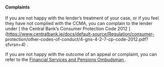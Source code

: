 ####  Complaints

If you are not happy with the lender’s treatment of your case, or if you feel
they have not complied with the CCMA, you can complain to the lender under [
the Central Bank’s Consumer Protection Code 2012
](https://www.centralbank.ie/docs/default-source/Regulation/consumer-
protection/other-codes-of-conduct/4-gns-4-2-7-cp-code-2012.pdf?sfvrsn=4) .

If you are not happy with the outcome of an appeal or complaint, you can refer
to the [ Financial Services and Pensions Ombudsman ](https://www.fspo.ie/) .
